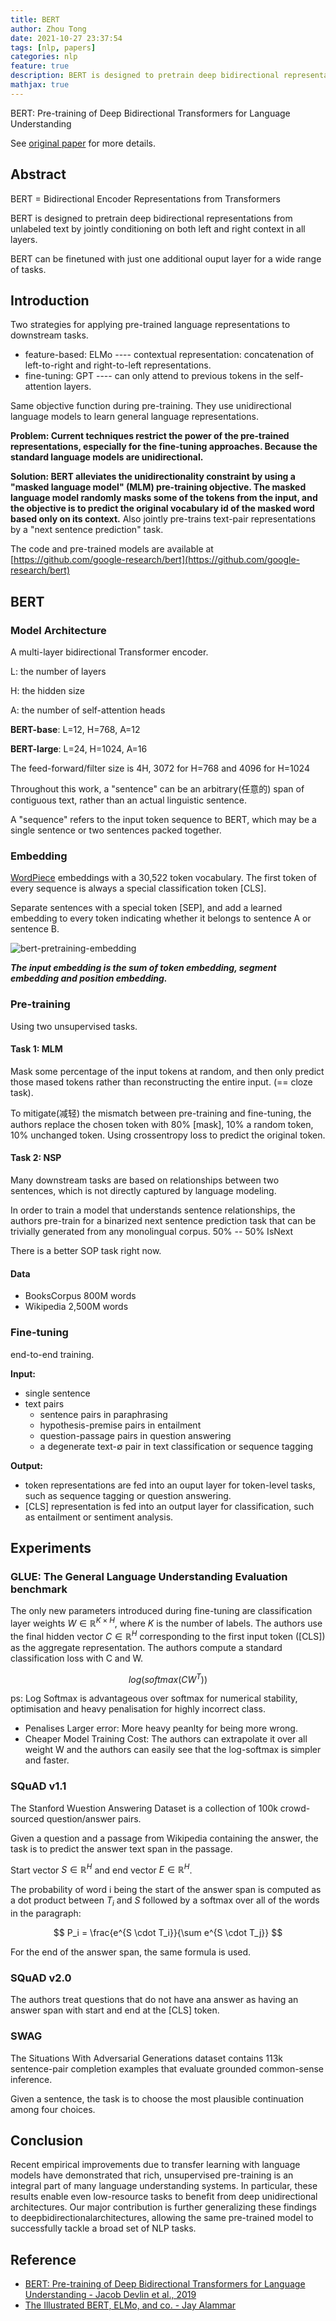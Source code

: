 ```yaml
---
title: BERT
author: Zhou Tong
date: 2021-10-27 23:37:54
tags: [nlp, papers]
categories: nlp
feature: true
description: BERT is designed to pretrain deep bidirectional representations from unlabeled text by jointly conditioning on both left and right context in all layers.
mathjax: true
---
```


BERT: Pre-training of Deep Bidirectional Transformers for Language Understanding

See [original paper](https://arxiv.org/abs/1810.04805) for more details.

## Abstract

BERT = Bidirectional Encoder Representations from Transformers

BERT is designed to pretrain deep bidirectional representations from unlabeled text by jointly conditioning on both left and right context in all layers.

BERT can be finetuned with just one additional ouput layer for a wide range of tasks.

## Introduction

Two strategies for applying pre-trained language representations to downstream tasks.
- feature-based: ELMo ---- contextual representation: concatenation of left-to-right and right-to-left representations.
- fine-tuning: GPT ---- can only attend to previous tokens in the self-attention layers.

Same objective function during pre-training. They use unidirectional language models to learn general language representations.

**Problem: Current techniques restrict the power of the pre-trained representations, especially for the fine-tuning approaches. Because the standard language models are unidirectional.**

**Solution: BERT alleviates the unidirectionality constraint by using a "masked language model" (MLM) pre-training objective. The masked language model randomly masks some of the tokens from the input, and the objective is to predict the original vocabulary id of the masked word based only on its context.**
Also jointly pre-trains text-pair representations by a "next sentence prediction" task.

The code and pre-trained models are available at [https://github.com/google-research/bert](https://github.com/google-research/bert)

## BERT

### Model Architecture

A multi-layer bidirectional Transformer encoder.

L: the number of layers

H: the hidden size

A: the number of self-attention heads

**BERT-base**: L=12, H=768, A=12

**BERT-large**: L=24, H=1024, A=16

The feed-forward/filter size is 4H, 3072 for H=768 and 4096 for H=1024

Throughout this work, a "sentence" can be an arbitrary(任意的) span of contiguous text, rather than an actual linguistic sentence.

A "sequence" refers to the input token sequence to BERT, which may be a single sentence or two sentences packed together.

### Embedding

[WordPiece](https://arxiv.org/abs/1609.08144) embeddings with a 30,522 token vocabulary.
The first token of every sequence is always a special classification token [CLS].

Separate sentences with a special token [SEP], and add a learned embedding to every token indicating whether it belongs to sentence A or sentence B.

![bert-pretraining-embedding](/images/bert-pretraining-embedding.jpg)

***The input embedding is the sum of token embedding, segment embedding and position embedding.***

### Pre-training

Using two unsupervised tasks.

#### Task 1: MLM

Mask some percentage of the input tokens at random, and then only predict those mased tokens rather than reconstructing the entire input. (== cloze task).

To mitigate(减轻) the mismatch between pre-training and fine-tuning, the authors replace the chosen token with 80% [mask], 10% a random token, 10% unchanged token.
Using crossentropy loss to predict the original token.

#### Task 2: NSP

Many downstream tasks are based on relationships between two sentences, which is not directly captured by language modeling.

In order to train a model that understands sentence relationships, the authors pre-train for a binarized next sentence prediction task that can be trivially generated from any monolingual corpus. 50% -- 50% IsNext

There is a better SOP task right now.

#### Data

- BooksCorpus 800M words
- Wikipedia 2,500M words

### Fine-tuning

end-to-end training.

**Input:**
+ single sentence
+ text pairs
  - sentence pairs in paraphrasing
  - hypothesis-premise pairs in entailment
  - question-passage pairs in question answering
  - a degenerate text-∅ pair in text classification or sequence tagging

**Output:**
  - token representations are fed into an ouput layer for token-level tasks, such as sequence tagging or question answering.
  - [CLS] representation is fed into an output layer for classification, such as entailment or sentiment analysis.

## Experiments

### GLUE: The General Language Understanding Evaluation benchmark

The only new parameters introduced during fine-tuning are classification layer weights $W \in \mathbb{R} ^{K \times H}$, where $K$ is the number of labels.
The authors use the final hidden vector $C \in \mathbb{R} ^H$ corresponding to the first input token ([CLS]) as the aggregate representation.
The authors compute a standard classification loss with C and W.

$$log(softmax(CW^T))$$

ps: Log Softmax is advantageous over softmax for numerical stability, optimisation and heavy penalisation for highly incorrect class.
  - Penalises Larger error: More heavy peanlty for being more wrong.
  - Cheaper Model Training Cost: The authors can extrapolate it over all weight W and the authors can easily see that the log-softmax is simpler and faster.

### SQuAD v1.1

The Stanford Wuestion Answering Dataset is a collection of 100k crowd-sourced question/answer pairs.

Given a question and a passage from Wikipedia containing the answer, the task is to predict the answer text span in the passage.

Start vector $S \in \mathbb{R} ^H$ and end vector $E \in \mathbb{R} ^H$.

The probability of word i being the start of the answer span is computed as a dot product between $T_i$ and $S$ followed by a softmax over all of the words in the paragraph:

$$
P_i = \frac{e^{S \cdot T_i}}{\sum e^{S \cdot T_j}} 
$$

For the end of the answer span, the same formula is used.

### SQuAD v2.0

The authors treat questions that do not have ana answer as having an answer span with start and end at the [CLS] token.

### SWAG

The Situations With Adversarial Generations dataset contains 113k sentence-pair completion examples that evaluate grounded common-sense inference.

Given a sentence, the task is to choose the most plausible continuation among four choices.

## Conclusion

Recent empirical improvements due to transfer learning with language models have demonstrated that rich, unsupervised pre-training is an integral part of many language understanding systems. In particular, these results enable even low-resource tasks to benefit from deep unidirectional architectures. Our major contribution is further generalizing these findings to deepbidirectionalarchitectures, allowing the same pre-trained model to successfully tackle a broad set of NLP tasks.

## Reference

- [BERT: Pre-training of Deep Bidirectional Transformers for Language Understanding - Jacob Devlin et al., 2019](https://arxiv.org/abs/1810.04805)
- [The Illustrated BERT, ELMo, and co. - Jay Alammar](https://jalammar.github.io/illustrated-bert/)